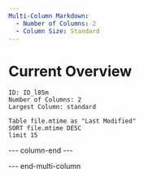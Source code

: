```yaml
---
Multi-Column Markdown:
  - Number of Columns: 2
  - Column Size: Standard
---
```







# Current Overview

```start-multi-column
ID: ID_l85m
Number of Columns: 2
Largest Column: standard
```
```dataview
Table file.mtime as "Last Modified"
SORT file.mtime DESC
limit 15
```


--- column-end ---



--- end-multi-column

